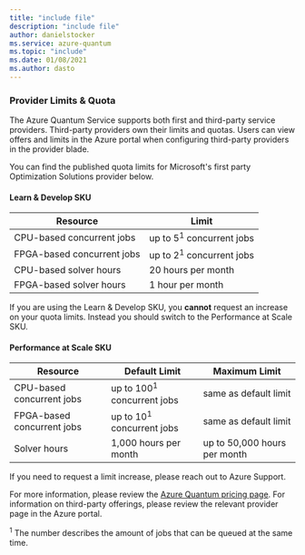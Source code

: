 ```yaml
---
title: "include file"
description: "include file"
author: danielstocker
ms.service: azure-quantum
ms.topic: "include"
ms.date: 01/08/2021
ms.author: dasto
---
```


### Provider Limits & Quota

The Azure Quantum Service supports both first and third-party service providers. 
Third-party providers own their limits and quotas. Users can view offers and limits in the Azure portal when configuring third-party providers in the provider blade. 

You can find the published quota limits for Microsoft's first party Optimization Solutions provider below. 

#### Learn & Develop SKU

| Resource | Limit |
| --- | --- |
| CPU-based concurrent jobs | up to 5<sup>1</sup> concurrent jobs |
| FPGA-based concurrent jobs | up to 2<sup>1</sup> concurrent jobs |
| CPU-based solver hours | 20 hours per month  |
| FPGA-based solver hours | 1 hour per month  |

If you are using the Learn & Develop SKU, you **cannot** request an increase on your quota limits. Instead you should switch to the Performance at Scale SKU.

#### Performance at Scale SKU

| Resource | Default Limit | Maximum Limit |
| --- | --- | --- |
| CPU-based concurrent jobs | up to 100<sup>1</sup> concurrent jobs | same as default limit |
| FPGA-based concurrent jobs | up to 10<sup>1</sup> concurrent jobs | same as default limit |
| Solver hours | 1,000 hours per month  | up to 50,000 hours per month |

If you need to request a limit increase, please reach out to Azure Support. 

For more information, please review the [Azure Quantum pricing page](https://aka.ms/AQ/Pricing).
For information on third-party offerings, please review the relevant provider page in the Azure portal.

<sup>1</sup> The number describes the amount of jobs that can be queued at the same time.
